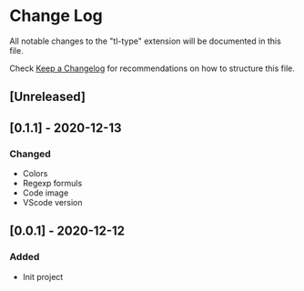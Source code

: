 # Change Log

All notable changes to the "tl-type" extension will be documented in this file.

Check [Keep a Changelog](http://keepachangelog.com/) for recommendations on how to structure this file.

## [Unreleased]

## [0.1.1] - 2020-12-13
### Changed
- Colors
- Regexp formuls
- Code image
- VScode version

## [0.0.1] - 2020-12-12
### Added
- Init project
